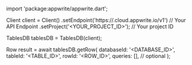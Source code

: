 import 'package:appwrite/appwrite.dart';

Client client = Client()
    .setEndpoint('https://<REGION>.cloud.appwrite.io/v1') // Your API Endpoint
    .setProject('<YOUR_PROJECT_ID>'); // Your project ID

TablesDB tablesDB = TablesDB(client);

Row result = await tablesDB.getRow(
    databaseId: '<DATABASE_ID>',
    tableId: '<TABLE_ID>',
    rowId: '<ROW_ID>',
    queries: [], // optional
);
